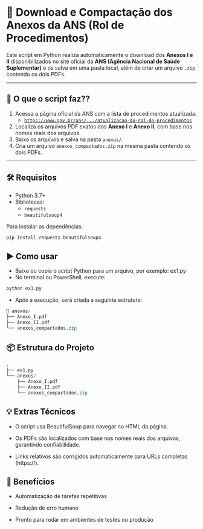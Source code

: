 # 🔎 Download e Compactação dos Anexos da ANS (Rol de Procedimentos)

Este script em Python realiza automaticamente o download dos **Anexos I e II** disponibilizados no site oficial da **ANS (Agência Nacional de Saúde Suplementar)** e os salva em uma pasta local, além de criar um arquivo `.zip` contendo os dois PDFs.

---

## 📌 O que o script faz??

1. Acessa a página oficial da ANS com a lista de procedimentos atualizada:
   - [`https://www.gov.br/ans/.../atualizacao-do-rol-de-procedimentos`](https://www.gov.br/ans/pt-br/acesso-a-informacao/participacao-da-sociedade/atualizacao-do-rol-de-procedimentos)
2. Localiza os arquivos PDF exatos dos **Anexo I** e **Anexo II**, com base nos nomes reais dos arquivos.
3. Baixa os arquivos e salva na pasta `anexos/`.
4. Cria um arquivo `anexos_compactados.zip` na mesma pasta contendo os dois PDFs.

---

## 🛠️ Requisitos

- Python 3.7+
- Bibliotecas:
  - `requests`
  - `beautifulsoup4`

Para instalar as dependências:

```bash
pip install requests beautifulsoup4
```

## ▶️ Como usar
- Baixe ou copie o script Python para um arquivo, por exemplo: ex1.py
- No terminal ou PowerShell, execute:

```bash
python ex1.py
```
- Após a execução, será criada a seguinte estrutura:

``` python
📁 anexos/
├── Anexo_I.pdf
├── Anexo_II.pdf
└── anexos_compactados.zip
```

## 📦 Estrutura do Projeto

``` python
.
├── ex1.py                 
└── anexos/                
    ├── Anexo_I.pdf
    ├── Anexo_II.pdf
    └── anexos_compactados.zip
```

## 💡 Extras Técnicos

- O script usa BeautifulSoup para navegar no HTML da página.

- Os PDFs são localizados com base nos nomes reais dos arquivos, garantindo confiabilidade.

- Links relativos são corrigidos automaticamente para URLs completas (https://).

## 🧠 Benefícios
 
- Automatização de tarefas repetitivas

- Redução de erro humano

- Pronto para rodar em ambientes de testes ou produção